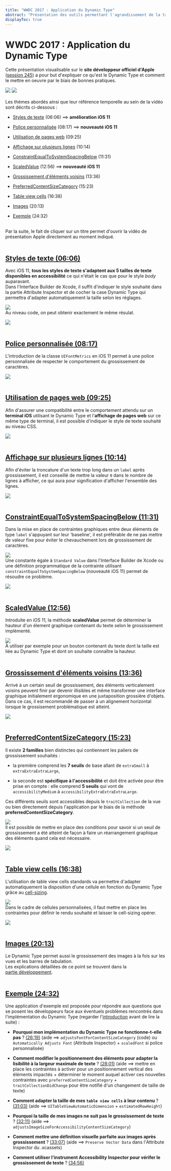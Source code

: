 ```yaml
---
title: "WWDC 2017 : Application du Dynamic Type"
abstract: "Présentation des outils permettant l'agrandissement de la taille du texte dans une application iOS"
displayToc: true
---
```


# WWDC 2017 : Application du Dynamic Type

Cette présentation visualisable sur le **site développeur officiel d'Apple** ([session 245](https://developer.apple.com/videos/play/wwdc2017/245/)) a pour but d'expliquer ce qu'est le <span lang="en">Dynamic Type</span> et comment le mettre en oeuvre par le biais de bonnes pratiques.

![](../../../../images/iOSdev/wwdc17-logo.png)
![](../../../../images/iOSdev/wwdc17-245.png)
<br><br>Les thèmes abordés ainsi que leur référence temporelle au sein de la vidéo sont décrits ci-dessous&nbsp;:

- [Styles de texte](#styles-de-texte-0606) (06:06) ⟹ **amélioration iOS 11**

- [Police personnalisée](#police-personnalisee-0817) (08:17) ⟹ **nouveauté iOS 11**

- [Utilisation de pages web](#utilisation-de-pages-web-0925) (09:25)

- [Affichage sur plusieurs lignes](#affichage-sur-plusieurs-lignes-1014) (10:14)

- [ConstraintEqualToSystemSpacingBelow](#constraintequaltosystemspacingbelow-1131) (11:31)

- [ScaledValue](#scaledvalue-1256) (12:56) ⟹ **nouveauté iOS 11**

- [Grossissement d'éléments voisins](#grossissement-delements-voisins-1336) (13:36)

- [PreferredContentSizeCategory](#preferredcontentsizecategory-1523) (15:23)

- [Table view cells](#table-view-cells-1638) (16:38)

- [Images](#images-2013) (20:13)

- [Exemple](#exemple-2432) (24:32)

<br>Par la suite, le fait de cliquer sur un titre permet d'ouvrir la vidéo de présentation <span lang="en">Apple</span> directement au moment indiqué.
<br><br>
## [Styles de texte (06:06)](https://developer.apple.com/videos/play/wwdc2017/245/?time=366)
Avec iOS 11, **tous les styles de texte s'adaptent aux 5 tailles de texte disponibles en accessibilité** ce qui n'était le cas que pour le style *body* auparavant.
<br>Dans l'<span lang="en">Interface Builder</span> de Xcode, il suffit d'indiquer le style souhaité dans la partie <span lang="en">Attribute Inspector</span> et de cocher la case <span lang="en">Dynamic Type</span> qui permettra d'adapter automatiquement la taille selon les réglages.

![](../../../../images/iOSdev/wwdc17-245-TextStyle_1.png)
<br>Au niveau code, on peut obtenir exactement le même résulat.

![](../../../../images/iOSdev/wwdc17-245-TextStyle_2.png)
<br><br>
## [Police personnalisée (08:17)](https://developer.apple.com/videos/play/wwdc2017/245/?time=497)
L'introduction de la classe `UIFontMetrics` en iOS 11 permet à une police personnalisée de respecter le comportement du grossissement de caractères.

![](../../../../images/iOSdev/wwdc17-245-CustomFonts.png)
<br><br>
## [Utilisation de pages web (09:25)](https://developer.apple.com/videos/play/wwdc2017/245/?time=565)
Afin d'assurer une compatibilité entre le comportement attendu sur un **terminal iOS** utilisant le <span lang="en">Dynamic Type</span> et l'**affichage de pages web** sur ce même type de terminal, il est possible d'indiquer le style de texte souhaité au niveau CSS.

![](../../../../images/iOSdev/wwdc17-245-WebViews.png)
<br><br>
## [Affichage sur plusieurs lignes (10:14)](https://developer.apple.com/videos/play/wwdc2017/245/?time=614)
Afin d'éviter la troncature d'un texte trop long dans un `label` après grossissement, il est conseillé de mettre la valeur `0` dans le nombre de lignes à afficher, ce qui aura pour signification d'afficher l'ensemble des lignes.

![](../../../../images/iOSdev/wwdc17-245-WrapToMultipleLines.png)
<br><br>
## [ConstraintEqualToSystemSpacingBelow (11:31)](https://developer.apple.com/videos/play/wwdc2017/245/?time=691)
Dans la mise en place de contraintes graphiques entre deux éléments de type `label` s'appuyant sur leur 'baseline', il est préférable de ne pas mettre de valeur fixe pour éviter le chevauchement lors de grossissement de caractères.

![](../../../../images/iOSdev/wwdc17-245-AutoLayoutsystemSpacingConstraints_1.png)
<br>Une constante égale à `Standard Value` dans l'<span lang="en">Interface Builder</span> de Xcode ou une définition programmatique de la contrainte utilisant `constraintEqualToSystemSpacingBelow` (nouveauté iOS 11) permet de résoudre ce problème.

![](../../../../images/iOSdev/wwdc17-245-AutoLayoutsystemSpacingConstraints_2.png)
<br><br>
## [ScaledValue (12:56)](https://developer.apple.com/videos/play/wwdc2017/245/?time=776)
Introduite en iOS 11, la méthode **scaledValue** permet de déterminer la hauteur d'un élement graphique contenant du texte selon le grossissement implémenté.

![](../../../../images/iOSdev/wwdc17-245-ScaledValue.png)
<br>À utiliser par exemple pour un bouton contenant du texte dont la taille est liée au <span lang="en">Dynamic Type</span> et dont on souhaite connaître la hauteur.
<br><br>
## [Grossissement d'éléments voisins (13:36)](https://developer.apple.com/videos/play/wwdc2017/245/?time=816)
Arrivé à un certain seuil de grossissement, des éléments verticalement voisins peuvent finir par devenir illisibles et même transformer une interface graphique initialement ergonomique en une juxtaposition grossière d'objets.
<br>Dans ce cas, il est recommandé de passer à un alignement horizontal lorsque le grossisement problématique est atteint.

![](../../../../images/iOSdev/wwdc17-245-SideBySideText.png)
<br><br>
## [PreferredContentSizeCategory (15:23)](https://developer.apple.com/videos/play/wwdc2017/245/?time=923)
Il existe **2 familles** bien distinctes qui contiennent les paliers de grossissement souhaités&nbsp;:

- la première comprend les **7 seuils** de base allant de `extraSmall` à `extraExtraExtraLarge`,

- la seconde est **spécifique à l'accessibilité** et doit être activée pour être prise en compte : elle comprend **5 seuils** qui vont de `accessibilityMedium` à `accessibilityExtraExtraExtraLarge`.

Ces différents seuils sont accessibles depuis le `traitCollection` de la vue ou bien directement depuis l'application par le biais de la méthode **preferredContentSizeCategory**.

![](../../../../images/iOSdev/wwdc17-245-PreferredContentSizeCategory_1.png)
<br>Il est possible de mettre en place des conditions pour savoir si un seuil de grossissement a été atteint de façon à faire un réarrangement graphique des éléments quand cela est nécessaire.

![](../../../../images/iOSdev/wwdc17-245-PreferredContentSizeCategory_2.png)
<br><br>
## [Table view cells (16:38)](https://developer.apple.com/videos/play/wwdc2017/245/?time=998)
L'utilisation de <span lang="en">table view cells</span> standards va permettre d'adapter automatiquement la disposition d'une cellule en fonction du <span lang="en">Dynamic Type</span> grâce au [cell-sizing](https://developer.apple.com/videos/play/wwdc2017/245/?time=1058).

![](../../../../images/iOSdev/wwdc17-245-TableViews_1.png)
<br>Dans le cadre de cellules personnalisées, il faut mettre en place les contraintes pour définir le rendu souhaité et laisser le <span lang="en">cell-sizing</span> opérer.

![](../../../../images/iOSdev/wwdc17-245-TableViews_2.png)
<br><br>
## [Images (20:13)](https://developer.apple.com/videos/play/wwdc2017/245/?time=1213)
Le <span lang="en">Dynamic Type</span> permet aussi le grossissement des images à la fois sur les vues et les barres de tabulation.
<br>Les explications détaillées de ce point se trouvent dans la [partie&nbsp;développement](../../../developpement/#taille-des-elements-graphiques).
<br><br>
## [Exemple (24:32)](https://developer.apple.com/videos/play/wwdc2017/245/?time=1472)
Une application d'exemple est proposée pour répondre aux questions que se posent les développeurs face aux éventuels problèmes rencontrés dans l'implémentation du <span lang="en">Dynamic Type</span> (regarder l'[introduction](https://developer.apple.com/videos/play/wwdc2017/245/?time=1506) avant de lire la suite)&nbsp;:

- **Pourquoi mon implémentation du <span lang="en">Dynamic Type</span> ne fonctionne-t-elle pas** ? [(26:19)](https://developer.apple.com/videos/play/wwdc2017/245/?time=1579)
(aide ⟹ <span lang="en">`adjustsFontForContentSizeCategory`</span> (code) ou <span lang="en">`Automatically Adjusts Font`</span> (<span lang="en">Attribute Inspector</span>) + <span lang="en">`scaledFont`</span> si police personnalisée)

- **Comment modifier le positionnement des éléments pour adapter la lisibilité à la largeur maximale de texte** ? [(28:01)](https://developer.apple.com/videos/play/wwdc2017/245/?time=1681)
(aide ⟹ mettre en place les contraintes à activer pour un positionnement vertical des éléments impactés + déterminer le moment auquel activer ces nouvelles contraintes avec <span lang="en">`preferredContentSizeCategory`</span> + <span lang="en">`traitCollectionDidChange`</span> pour être notifié d'un changement de taille de texte)

- **Comment adapter la taille de mes <span lang="en">`table view cells`</span> à leur contenu** ? [(31:03)](https://developer.apple.com/videos/play/wwdc2017/245/?time=1863)
(aide ⟹ <span lang="en">`UITableViewAutomaticDimension`</span> + <span lang="en">`estimatedRowHeight`</span>)

- **Pourquoi la taille de mes images ne suit pas le grossissement de texte** ? [(32:11)](https://developer.apple.com/videos/play/wwdc2017/245/?time=1931)
(aide ⟹ <span lang="en">`adjustsImageSizeForAccessibilityContentSizeCategory`</span>)

- **Comment mettre une définition visuelle parfaite aux images après grossissement** ? [(33:07)](https://developer.apple.com/videos/play/wwdc2017/245/?time=1987)
(aide ⟹ <span lang="en">`Preserve Vector Data`</span> dans l'<span lang="en">Attribute Inspector</span> du .xcassets)

- **Comment utiliser l'instrument <span lang="en">Accessibility Inspector</span> pour vérifer le grossissement de texte** ? [(34:56)](https://developer.apple.com/videos/play/wwdc2017/245/?time=2096)
